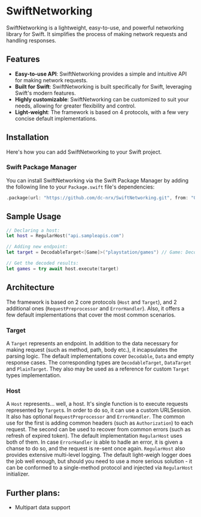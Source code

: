 # SwiftNetworking

SwiftNetworking is a lightweight, easy-to-use, and powerful networking library for Swift. It simplifies the process of making network requests and handling responses.

## Features

- **Easy-to-use API**: SwiftNetworking provides a simple and intuitive API for making network requests.
- **Built for Swift**: SwiftNetworking is built specifically for Swift, leveraging Swift's modern features.
- **Highly customizable**: SwiftNetworking can be customized to suit your needs, allowing for greater flexibility and control.
- **Light-weight**: The framework is based on 4 protocols, with a few very concise default implementations.

## Installation

Here's how you can add SwiftNetworking to your Swift project.

### Swift Package Manager

You can install SwiftNetworking via the Swift Package Manager by adding the following line to your `Package.swift` file's dependencies:

```swift
.package(url: "https://github.com/dc-nrx/SwiftNetworking.git", from: "0.4.0")
```
## Sample Usage

```swift
// Declaring a host:
let host = RegularHost("api.sampleapis.com")

// Adding new endpoint:
let target = DecodableTarget<[Game]>("playstation/games") // Game: Decodable

// Get the decoded results:
let games = try await host.execute(target)
```

## Architecture

The framework is based on 2 core protocols (`Host` and `Target`), and 2 additional ones (`RequestPreprocessor` and `ErrorHandler`). Also, it offers a few default implementations that cover the most common scenarios.

### Target

A `Target` represents an endpoint. In addition to the data necessary for making request (such as method, path, body etc.), it incapsulates the parsing logic.
The default implementations cover `Decodable`, `Data` and empty response cases.
The corresponding types are `DecodableTarget`, `DataTarget` and `PlainTarget`. They also may be used as a reference for custom `Target` types implementation.

### Host

A `Host` represents... well, a host. It's single function is to execute requests represented by `Target`s. In order to do so, it can use a custom URLSession. 
It also has optional `RequestPreprocessor` and `ErrorHandler`. The common use for the first is adding common headers (such as `Authorization`) to each request. The second can be used to recover from common errors (such as refresh of expired token).
The default implementation `RegularHost` uses both of them. In case `ErrorHandler` is able to hadle an error, it is given a chanse to do so, and the request is re-sent once again.
`RegularHost` also provides extensive multi-level logging. The default light-weigh logger does the job well enough, but should you need to use a more serious solution - it can be conformed to a single-method protocol and injected via `RegularHost` initializer.

## Further plans:
- Multipart data support
